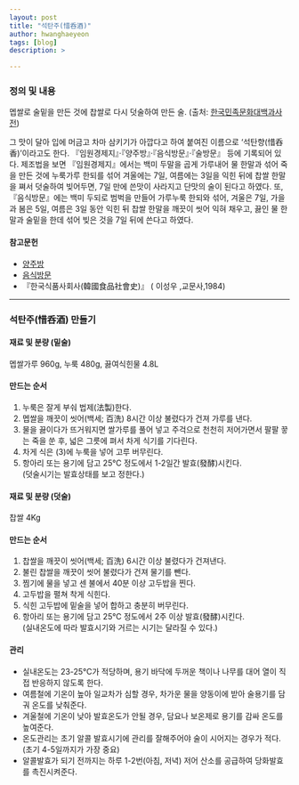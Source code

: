 ```yaml
---
layout: post
title: "석탄주(惜呑酒)"
author: hwanghaeyeon
tags: [blog]
description: >

---
```

### 정의 및 내용
멥쌀로 술밑을 만든 것에 찹쌀로 다시 덧술하여 만든 술. (출처: [한국민족문화대백과사전](http://encykorea.aks.ac.kr/Contents/Item/E0028556))  
 
그 맛이 달아 입에 머금고 차마 삼키기가 아깝다고 하여 붙여진 이름으로 ‘석탄향(惜呑香)’이라고도 한다. 『임원경제지』·『양주방』·『음식방문』·『술방문』 등에 기록되어 있다.
제조법을 보면 『임원경제지』에서는 백미 두말을 곱게 가루내어 물 한말과 섞어 죽을 만든 것에 누룩가루 한되를 섞어 겨울에는 7일, 여름에는 3일을 익힌 뒤에 찹쌀 한말을 쪄서 덧술하여 빚어두면, 7일 만에 쓴맛이 사라지고 단맛의 술이 된다고 하였다.
또, 『음식방문』에는 백미 두되로 범벅을 만들어 가루누룩 한되와 섞어, 겨울은 7일, 가을과 봄은 5일, 여름은 3일 동안 익힌 뒤 찹쌀 한말을 깨끗이 씻어 익혀 채우고, 끓인 물 한말과 술밑을 한데 섞어 빚은 것을 7일 뒤에 쓴다고 하였다.

#### 참고문헌
* [양주방](http://www.nl.go.kr/nl/search/search.jsp?all=on&topF1=title_author&kwd=%EC%96%91%EC%A3%BC%EB%B0%A9)
* [음식방문](http://www.nl.go.kr/nl/search/search.jsp?all=on&topF1=title_author&kwd=%EC%9D%8C%EC%8B%9D%EB%B0%A9%EB%AC%B8)
* 『한국식품사회사(韓國食品社會史)』 ( 이성우 ,교문사,1984)

---
### 석탄주(惜呑酒) 만들기

#### 재료 및 분량 (밑술)
멥쌀가루 960g, 누룩 480g, 끓여식힌물 4.8L

#### 만드는 순서
1. 누룩은 잘게 부숴 법제(法製)한다.
2. 멥쌀을 깨끗이 씻어(백세; 百洗) 8시간 이상 불렸다가 건져 가루를 낸다.
3. 물을 끓이다가 뜨거워지면 쌀가루를 풀어 넣고 주걱으로 천천히 저어가면서 팔팔 끟는 죽을 쑨 후, 넓은 그릇에 펴서 차게 식기를 기다린다.
4. 차게 식은 (3)에 누룩을 넣어 고루 버무린다.
5. 항아리 또는 용기에 담고 25°C 정도에서 1-2일간 발효(發酵)시킨다.  
(덧술시기는 발효상태를 보고 정한다.)  

#### 재료 및 분량 (덧술)
찹쌀 4Kg

#### 만드는 순서
1. 찹쌀을 깨끗이 씻어(백세; 百洗) 6시간 이상 불렸다가 건져낸다.
2. 불린 찹쌀을 깨끗이 씻어 불렸다가 건져 물기를 뺀다.
3. 찜기에 물을 넣고 센 불에서 40분 이상 고두밥을 찐다.
4. 고두밥을 펼쳐 착게 식힌다.
6. 식힌 고두밥에 밑술을 넣어 합하고 충분히 버무린다.
7. 항아리 또는 용기에 담고 25°C 정도에서 2주 이상 발효(發酵)시킨다.  
(실내온도에 따라 발효시기와 거르는 시기는 달라질 수 있다.)

#### 관리
* 실내온도는 23-25°C가 적당하며, 용기 바닥에 두꺼운 책이나 나무를 대어 열이 직접 반응하지 않도록 한다.
* 여름철에 기온이 높아 일교차가 심할 경우, 차가운 물을 양동이에 받아 술용기를 담궈 온도를 낮춰준다.
* 겨울철에 기온이 낮아 발효온도가 안될 경우, 담요나 보온제로 용기를 감싸 온도를 높여준다.
* 온도관리는 초기 알콜 발효시기에 관리를 잘해주어야 술이 시어지는 경우가 적다. (초기 4-5일까지가 가장 중요)
* 알콜발효가 되기 전까지는 하루 1-2번(아침, 저녁) 저어 산소를 공급하여 당화발효를 촉진시켜준다.
